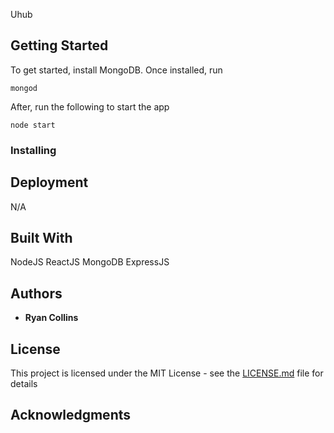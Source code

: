 Uhub

## Getting Started
To get started, install MongoDB.  Once installed, run
```
mongod
```
After, run the following to start the app
```
node start
```

### Installing


## Deployment
N/A

## Built With
NodeJS
ReactJS
MongoDB
ExpressJS

## Authors

* **Ryan Collins**

## License

This project is licensed under the MIT License - see the [LICENSE.md](LICENSE.md) file for details

## Acknowledgments


